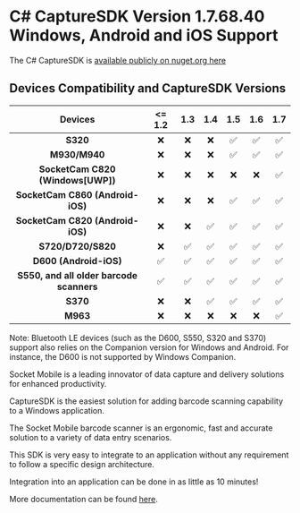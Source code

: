 # C# CaptureSDK Version 1.7.68.40 Windows, Android and iOS Support

The C# CaptureSDK is [available publicly on nuget.org here](https://www.nuget.org/packages/SocketMobile.Capture)

## Devices Compatibility and CaptureSDK Versions

|                    Devices                     | <= 1.2 | 1.3 | 1.4 | 1.5 | 1.6 | 1.7 |
| :--------------------------------------------: | :----: | :-: | :-: | :-: | :-: | :-: |
|                    **S320**                    |   ❌   | ❌  | ❌ | ✅ | ✅  | ✅ |
|                 **M930/M940**                  |   ❌   | ❌  | ❌ | ✅ | ✅  | ✅ |
|         **SocketCam C820 (Windows[UWP])**      |   ❌   | ❌  | ❌ | ❌ | ❌  | ✅ |
|          **SocketCam C860 (Android-iOS)**      |   ❌   | ❌  | ❌ | ✅ | ✅  | ✅ |
|          **SocketCam C820 (Android-iOS)**      |   ❌   | ❌  | ✅ | ✅ | ✅  | ✅ |
|               **S720/D720/S820**               |   ❌   | ✅  | ✅ | ✅ | ✅  | ✅ |
|             **D600 (Android-iOS)**             |   ✅   | ✅  | ✅ | ✅ | ✅  | ✅ |
|    **S550, and all older barcode scanners**    |   ✅   | ✅  | ✅ | ✅ | ✅  | ✅ |
|                    **S370**                    |   ❌   | ❌  | ✅ | ✅ | ✅  | ✅ |
|                    **M963**                    |   ❌   | ❌  | ❌ | ❌ | ❌  | ✅ |

Note: Bluetooth LE devices (such as the D600, S550, S320 and S370) support also relies on the Companion version for Windows and Android.
For instance, the D600 is not supported by Windows Companion.

Socket Mobile is a leading innovator of data capture and delivery solutions for enhanced productivity.

CaptureSDK is the easiest solution for adding barcode scanning capability to a Windows application.

The Socket Mobile barcode scanner is an ergonomic, fast and accurate solution to a variety of data entry scenarios.

This SDK is very easy to integrate to an application without any requirement to follow a specific design architecture.

Integration into an application can be done in as little as 10 minutes!

More documentation can be found [here](https://docs.socketmobile.dev/capture/csharp/en/latest/).
